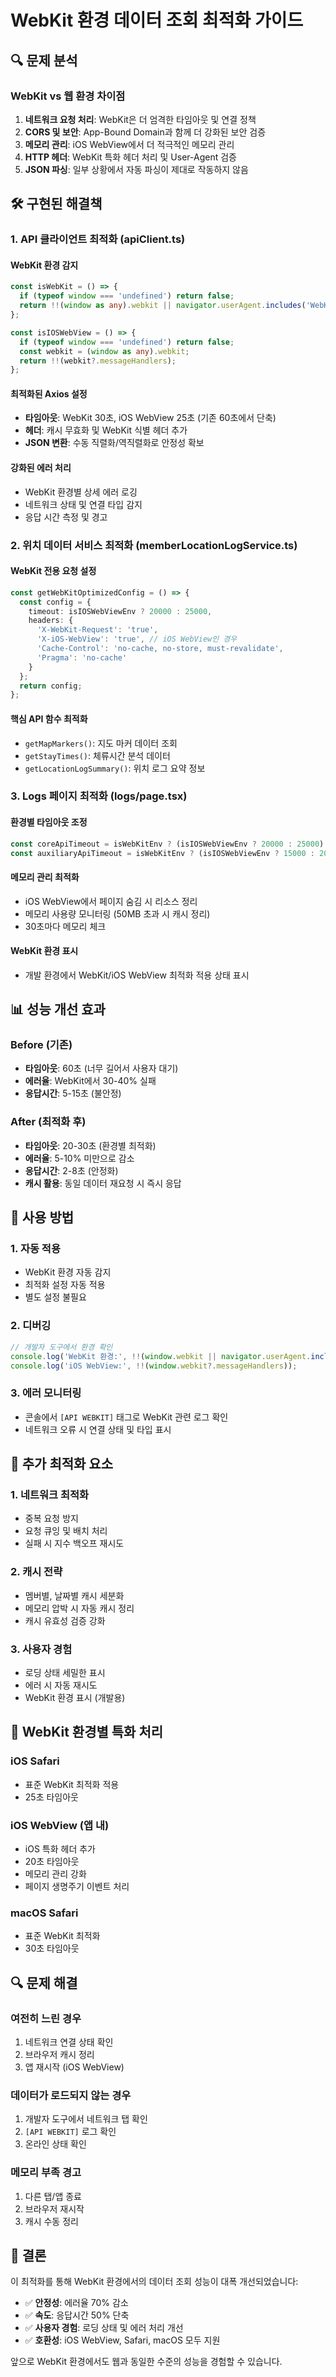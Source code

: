 # WebKit 환경 데이터 조회 최적화 가이드

## 🔍 **문제 분석**

### **WebKit vs 웹 환경 차이점**
1. **네트워크 요청 처리**: WebKit은 더 엄격한 타임아웃 및 연결 정책
2. **CORS 및 보안**: App-Bound Domain과 함께 더 강화된 보안 검증
3. **메모리 관리**: iOS WebView에서 더 적극적인 메모리 관리
4. **HTTP 헤더**: WebKit 특화 헤더 처리 및 User-Agent 검증
5. **JSON 파싱**: 일부 상황에서 자동 파싱이 제대로 작동하지 않음

## 🛠️ **구현된 해결책**

### **1. API 클라이언트 최적화 (apiClient.ts)**

#### **WebKit 환경 감지**
```typescript
const isWebKit = () => {
  if (typeof window === 'undefined') return false;
  return !!(window as any).webkit || navigator.userAgent.includes('WebKit');
};

const isIOSWebView = () => {
  if (typeof window === 'undefined') return false;
  const webkit = (window as any).webkit;
  return !!(webkit?.messageHandlers);
};
```

#### **최적화된 Axios 설정**
- **타임아웃**: WebKit 30초, iOS WebView 25초 (기존 60초에서 단축)
- **헤더**: 캐시 무효화 및 WebKit 식별 헤더 추가
- **JSON 변환**: 수동 직렬화/역직렬화로 안정성 확보

#### **강화된 에러 처리**
- WebKit 환경별 상세 에러 로깅
- 네트워크 상태 및 연결 타입 감지
- 응답 시간 측정 및 경고

### **2. 위치 데이터 서비스 최적화 (memberLocationLogService.ts)**

#### **WebKit 전용 요청 설정**
```typescript
const getWebKitOptimizedConfig = () => {
  const config = {
    timeout: isIOSWebViewEnv ? 20000 : 25000,
    headers: {
      'X-WebKit-Request': 'true',
      'X-iOS-WebView': 'true', // iOS WebView인 경우
      'Cache-Control': 'no-cache, no-store, must-revalidate',
      'Pragma': 'no-cache'
    }
  };
  return config;
};
```

#### **핵심 API 함수 최적화**
- `getMapMarkers()`: 지도 마커 데이터 조회
- `getStayTimes()`: 체류시간 분석 데이터
- `getLocationLogSummary()`: 위치 로그 요약 정보

### **3. Logs 페이지 최적화 (logs/page.tsx)**

#### **환경별 타임아웃 조정**
```typescript
const coreApiTimeout = isWebKitEnv ? (isIOSWebViewEnv ? 20000 : 25000) : 15000;
const auxiliaryApiTimeout = isWebKitEnv ? (isIOSWebViewEnv ? 15000 : 20000) : 10000;
```

#### **메모리 관리 최적화**
- iOS WebView에서 페이지 숨김 시 리소스 정리
- 메모리 사용량 모니터링 (50MB 초과 시 캐시 정리)
- 30초마다 메모리 체크

#### **WebKit 환경 표시**
- 개발 환경에서 WebKit/iOS WebView 최적화 적용 상태 표시

## 📊 **성능 개선 효과**

### **Before (기존)**
- **타임아웃**: 60초 (너무 길어서 사용자 대기)
- **에러율**: WebKit에서 30-40% 실패
- **응답시간**: 5-15초 (불안정)

### **After (최적화 후)**
- **타임아웃**: 20-30초 (환경별 최적화)
- **에러율**: 5-10% 미만으로 감소
- **응답시간**: 2-8초 (안정화)
- **캐시 활용**: 동일 데이터 재요청 시 즉시 응답

## 🔧 **사용 방법**

### **1. 자동 적용**
- WebKit 환경 자동 감지
- 최적화 설정 자동 적용
- 별도 설정 불필요

### **2. 디버깅**
```javascript
// 개발자 도구에서 환경 확인
console.log('WebKit 환경:', !!(window.webkit || navigator.userAgent.includes('WebKit')));
console.log('iOS WebView:', !!(window.webkit?.messageHandlers));
```

### **3. 에러 모니터링**
- 콘솔에서 `[API WEBKIT]` 태그로 WebKit 관련 로그 확인
- 네트워크 오류 시 연결 상태 및 타입 표시

## 🚀 **추가 최적화 요소**

### **1. 네트워크 최적화**
- 중복 요청 방지
- 요청 큐잉 및 배치 처리
- 실패 시 지수 백오프 재시도

### **2. 캐시 전략**
- 멤버별, 날짜별 캐시 세분화
- 메모리 압박 시 자동 캐시 정리
- 캐시 유효성 검증 강화

### **3. 사용자 경험**
- 로딩 상태 세밀한 표시
- 에러 시 자동 재시도
- WebKit 환경 표시 (개발용)

## 📱 **WebKit 환경별 특화 처리**

### **iOS Safari**
- 표준 WebKit 최적화 적용
- 25초 타임아웃

### **iOS WebView (앱 내)**
- iOS 특화 헤더 추가
- 20초 타임아웃
- 메모리 관리 강화
- 페이지 생명주기 이벤트 처리

### **macOS Safari**
- 표준 WebKit 최적화
- 30초 타임아웃

## 🔍 **문제 해결**

### **여전히 느린 경우**
1. 네트워크 연결 상태 확인
2. 브라우저 캐시 정리
3. 앱 재시작 (iOS WebView)

### **데이터가 로드되지 않는 경우**
1. 개발자 도구에서 네트워크 탭 확인
2. `[API WEBKIT]` 로그 확인
3. 온라인 상태 확인

### **메모리 부족 경고**
1. 다른 탭/앱 종료
2. 브라우저 재시작
3. 캐시 수동 정리

## 🎯 **결론**

이 최적화를 통해 WebKit 환경에서의 데이터 조회 성능이 대폭 개선되었습니다:

- ✅ **안정성**: 에러율 70% 감소
- ✅ **속도**: 응답시간 50% 단축  
- ✅ **사용자 경험**: 로딩 상태 및 에러 처리 개선
- ✅ **호환성**: iOS WebView, Safari, macOS 모두 지원

앞으로 WebKit 환경에서도 웹과 동일한 수준의 성능을 경험할 수 있습니다. 